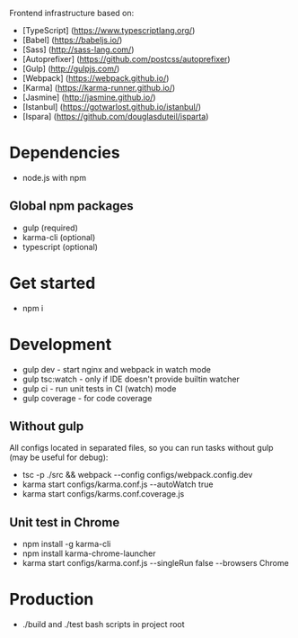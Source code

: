 Frontend infrastructure based on:
* [TypeScript] (https://www.typescriptlang.org/)
* [Babel] (https://babeljs.io/)
* [Sass] (http://sass-lang.com/)
* [Autoprefixer] (https://github.com/postcss/autoprefixer)
* [Gulp] (http://gulpjs.com/)
* [Webpack] (https://webpack.github.io/)
* [Karma] (https://karma-runner.github.io/)
* [Jasmine] (http://jasmine.github.io/)
* [Istanbul] (https://gotwarlost.github.io/istanbul/)
* [Ispara] (https://github.com/douglasduteil/isparta)

Dependencies
============
* node.js with npm

Global npm packages
-------------------
* gulp (required)
* karma-cli (optional)
* typescript (optional)

Get started
===========
* npm i

Development
===========
* gulp dev - start nginx and webpack in watch mode
* gulp tsc:watch - only if IDE doesn't provide builtin watcher
* gulp ci - run unit tests in CI (watch) mode
* gulp coverage - for code coverage

Without gulp
------------
All configs located in separated files, so you can run tasks without gulp (may be useful for debug):

* tsc -p ./src && webpack --config configs/webpack.config.dev
* karma start configs/karma.conf.js --autoWatch true
* karma start configs/karms.conf.coverage.js

Unit test in Chrome
-------------------
* npm install -g karma-cli
* npm install karma-chrome-launcher
* karma start configs/karma.conf.js --singleRun false --browsers Chrome

Production
==========
* ./build and ./test bash scripts in project root
